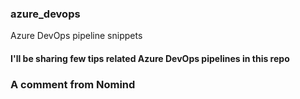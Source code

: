 ### azure_devops
Azure DevOps pipeline snippets

#### I'll be sharing few tips related Azure DevOps pipelines in this repo


### A comment from Nomind
